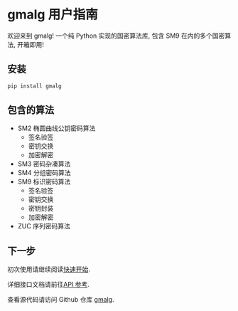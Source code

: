 # gmalg 用户指南

欢迎来到 gmalg! 一个纯 Python 实现的国密算法库, 包含 SM9 在内的多个国密算法, 开箱即用!

## 安装

```bat
pip install gmalg
```

## 包含的算法

- SM2 椭圆曲线公钥密码算法
    - 签名验签
    - 密钥交换
    - 加密解密
- SM3 密码杂凑算法
- SM4 分组密码算法
- SM9 标识密码算法
    - 签名验签
    - 密钥交换
    - 密钥封装
    - 加密解密
- ZUC 序列密码算法

## 下一步

初次使用请继续阅读[快速开始](./quickstart.md).

详细接口文档请前往[API 参考](./api.md).

查看源代码请访问 Github 仓库 [gmalg](https://github.com/ww-rm/gmalg).
